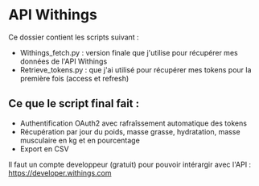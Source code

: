 # API Withings

Ce dossier contient les scripts suivant :
- Withings_fetch.py : version finale que j'utilise pour récupérer mes données de l'API Withings
- Retrieve_tokens.py : que j'ai utilisé pour récupérer mes tokens pour la première fois (access et refresh)

## Ce que le script final fait :
- Authentification OAuth2 avec rafraîssement automatique des tokens
- Récupération par jour du poids, masse grasse, hydratation, masse musculaire en kg et en pourcentage
- Export en CSV


Il faut un compte developpeur (gratuit) pour pouvoir intérargir avec l'API : https://developer.withings.com
